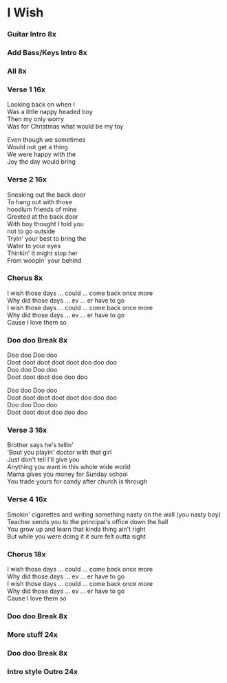 # I Wish


### Guitar Intro  8x 

### Add Bass/Keys Intro  8x 

### All  8x 

### Verse 1  16x
Looking back on when I  
Was a little nappy headed boy  
Then my only worry  
Was for Christmas what would be my toy 

Even though we sometimes  
Would not get a thing  
We were happy with the  
Joy the day would bring  

### Verse 2  16x
Sneaking out the back door  
To hang out with those  
hoodlum friends of mine  
Greeted at the back door  
With boy thought I told you  
not to go outside  
Tryin' your best to bring the  
Water to your eyes  
Thinkin' it might stop her  
From woopin' your behind  

### Chorus  8x
I wish those days ... could ... come back once more  
Why did those days ... ev ...  er have to go  
I wish those days ... could ... come back once more    
Why did those days ... ev ...  er have to go  
Cause I love them so  

### Doo doo Break  8x
Doo doo Doo doo  
Doot doot doot doot doot doo doo doo  
Doo doo Doo doo  
Doot doot doot doo doo doo  

Doo doo Doo doo  
Doot doot doot doot doot doo doo doo  
Doo doo Doo doo  
Doot doot doot doo doo doo  

### Verse 3  16x
Brother says he's tellin'  
'Bout you playin' doctor with that girl  
Just don't tell I'll give you  
Anything you want in this whole wide world  
Mama gives you money 
for Sunday school  
You trade yours for candy
after church is through  

### Verse 4  16x
Smokin' cigarettes and 
writing something nasty on the wall (you nasty boy)  
Teacher sends you to the 
principal's office down the hall  
You grow up and learn that
kinda thing ain't right  
But while you were doing it
it sure felt outta sight  

### Chorus  18x
I wish those days ... could ... come back once more  
Why did those days ... ev ...  er have to go  
I wish those days ... could ... come back once more    
Why did those days ... ev ...  er have to go  
Cause I love them so 

### Doo doo Break  8x

### More stuff  24x  

### Doo doo Break  8x

### Intro style Outro  24x 
